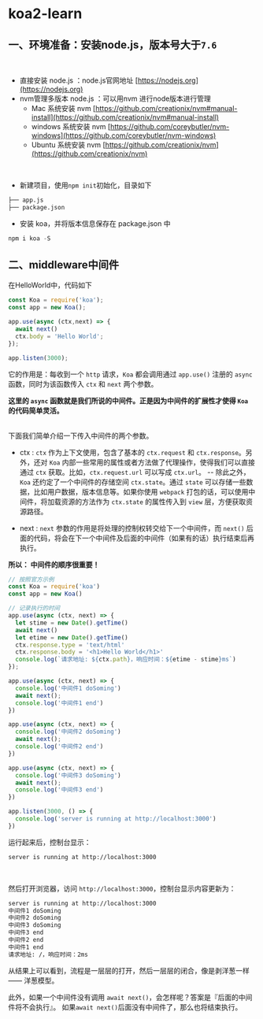# koa2-learn

## 一、环境准备：安装node.js，版本号大于`7.6`
<br>

  - 直接安装 node.js ：node.js官网地址 [https://nodejs.org](https://nodejs.org)
  - nvm管理多版本 node.js ：可以用nvm 进行node版本进行管理
      - Mac 系统安装 nvm [https://github.com/creationix/nvm#manual-install](https://github.com/creationix/nvm#manual-install)
      - windows 系统安装 nvm [https://github.com/coreybutler/nvm-windows](https://github.com/coreybutler/nvm-windows)
      - Ubuntu 系统安装 nvm [https://github.com/creationix/nvm](https://github.com/creationix/nvm)

<br>

* 新建项目，使用`npm init`初始化，目录如下
```txt
├── app.js
├── package.json
```
* 安装 koa，并将版本信息保存在 package.json 中
```js
npm i koa -S
```
## 二、middleware中间件
在HelloWorld中，代码如下

```js
const Koa = require('koa');
const app = new Koa();

app.use(async (ctx,next) => {
  await next()
  ctx.body = 'Hello World';
});

app.listen(3000);
``` 
它的作用是：每收到一个 `http` 请求，`Koa` 都会调用通过 `app.use()` 注册的 `async` 函数，同时为该函数传入 `ctx` 和 `next` 两个参数。
<br>

**这里的 `async` 函数就是我们所说的中间件。正是因为中间件的扩展性才使得 `Koa` 的代码简单灵活。**

<br>
下面我们简单介绍一下传入中间件的两个参数。

* ctx : `ctx` 作为上下文使用，包含了基本的 `ctx.request` 和 `ctx.response`。另外，还对 `Koa` 内部一些常用的属性或者方法做了代理操作，使得我们可以直接通过 `ctx` 获取。比如，`ctx.request.url` 可以写成 `ctx.url`。  --  除此之外，`Koa` 还约定了一个中间件的存储空间 `ctx.state`。通过 `state` 可以存储一些数据，比如用户数据，版本信息等。如果你使用 `webpack` 打包的话，可以使用中间件，将加载资源的方法作为 `ctx.state` 的属性传入到 `view` 层，方便获取资源路径。

* next : `next` 参数的作用是将处理的控制权转交给下一个中间件，而 `next()` 后面的代码，将会在下一个中间件及后面的中间件（如果有的话）执行结束后再执行。

**所以： 中间件的顺序很重要！**
```js
// 按照官方示例
const Koa = require('koa')
const app = new Koa()

// 记录执行的时间
app.use(async (ctx, next) => {
  let stime = new Date().getTime()
  await next()
  let etime = new Date().getTime()
  ctx.response.type = 'text/html'
  ctx.response.body = '<h1>Hello World</h1>'
  console.log(`请求地址: ${ctx.path}，响应时间：${etime - stime}ms`)
});

app.use(async (ctx, next) => {
  console.log('中间件1 doSoming')
  await next();
  console.log('中间件1 end')
})

app.use(async (ctx, next) => {
  console.log('中间件2 doSoming')
  await next();
  console.log('中间件2 end')
})

app.use(async (ctx, next) => {
  console.log('中间件3 doSoming')
  await next();
  console.log('中间件3 end')
})

app.listen(3000, () => {
  console.log('server is running at http://localhost:3000')
})
``` 
运行起来后，控制台显示： 

```txt
server is running at http://localhost:3000
``` 

<br> 

然后打开浏览器，访问 `http://localhost:3000`，控制台显示内容更新为： 

```txt
server is running at http://localhost:3000
中间件1 doSoming
中间件2 doSoming
中间件3 doSoming
中间件3 end
中间件2 end
中间件1 end
请求地址: /，响应时间：2ms
```
从结果上可以看到，流程是一层层的打开，然后一层层的闭合，像是剥洋葱一样 —— 洋葱模型。

此外，如果一个中间件没有调用 `await next()`，会怎样呢？答案是『后面的中间件将不会执行』。 如果`await next()`后面没有中间件了，那么也将结束执行。